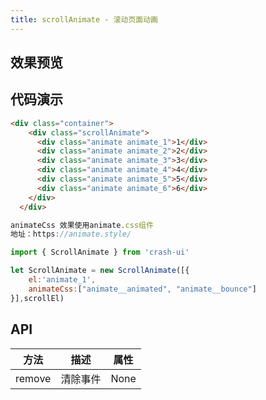 ```yaml
---
title: scrollAnimate - 滚动页面动画
---
```


## 效果预览

<scrollAnimate />

## 代码演示

``` html
<div class="container">
    <div class="scrollAnimate">
      <div class="animate animate_1">1</div>
      <div class="animate animate_2">2</div>
      <div class="animate animate_3">3</div>
      <div class="animate animate_4">4</div>
      <div class="animate animate_5">5</div>
      <div class="animate animate_6">6</div>
    </div>
  </div>
```

``` js
animateCss 效果使用animate.css组件 
地址：https://animate.style/

import { ScrollAnimate } from 'crash-ui'

let ScrollAnimate = new ScrollAnimate([{
    el:'animate_1',
    animateCss:["animate__animated", "animate__bounce"]
}],scrollEl)

```

## API

| 方法   |   描述   | 属性 |
|--------|:--------:|:----:|
| remove | 清除事件 | None |